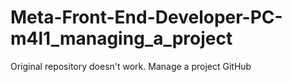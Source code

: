 # Meta-Front-End-Developer-PC-m4l1_managing_a_project
Original repository doesn't work. Manage a project GitHub
